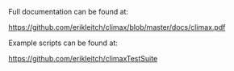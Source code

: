 Full documentation can be found at:

https://github.com/erikleitch/climax/blob/master/docs/climax.pdf

Example scripts can be found at:

https://github.com/erikleitch/climaxTestSuite
